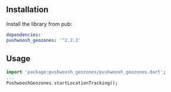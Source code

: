 ## Installation

Install the library from pub:

```yaml
dependencies:
pushwoosh_geozones: '^2.2.3'
```

## Usage
```dart
import 'package:pushwoosh_geozones/pushwoosh_geozones.dart';
...
PushwooshGeozones.startLocationTracking();
```
